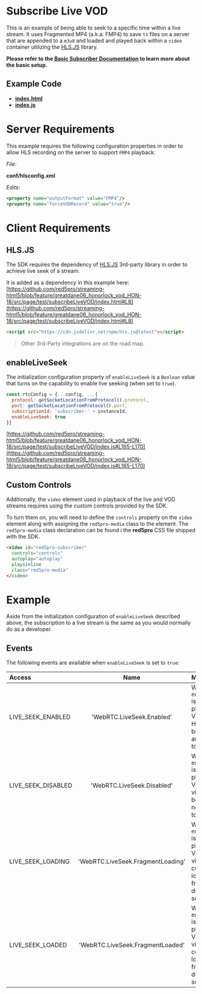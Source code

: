 # Subscribe Live VOD

This is an example of being able to seek to a specific time within a live stream. It uses Fragmented MP4 (a.k.a. FMP4) to save `ts` files on a server that are appended to a `m3u8` and loaded and played back within a `video` container utilizing the [HLS.JS](https://github.com/video-dev/hls.js/) library.

**Please refer to the [Basic Subscriber Documentation](../subscribe/README.md) to learn more about the basic setup.**

## Example Code
- **[index.html](index.html)**
- **[index.js](index.js)**

# Server Requirements

This example requires the following configuration properties in order to allow HLS recording on the server to support `FMP4` playback:

_File:_

**conf/hlsconfig.xml**

_Edits:_

```xml
<property name="outputFormat" value="FMP4"/>
<property name="forceVODRecord" value="true"/>
```

# Client Requirements

## HLS.JS

The SDK requires the dependency of [HLS.JS](https://github.com/video-dev/hls.js/) 3rd-party library in order to achieve live seek of a stream.

It is added as a dependency in this example here: [https://github.com/red5pro/streaming-html5/blob/feature/greatdane06_honorlock_vod_HON-18/src/page/test/subscribeLiveVOD/index.html#L8](https://github.com/red5pro/streaming-html5/blob/feature/greatdane06_honorlock_vod_HON-18/src/page/test/subscribeLiveVOD/index.html#L8)

```html
<script src="https://cdn.jsdelivr.net/npm/hls.js@latest"></script>
```

> Other 3rd-Party integrations are on the road map.

## enableLiveSeek

The initialization configuration property of `enableLiveSeek` is a `Boolean` value that turns on the capability to enable live seeking (when set to `true`).

```js
const rtcConfig = {...config, ...{
  protocol: getSocketLocationFromProtocol().protocol,
  port: getSocketLocationFromProtocol().port,
  subscriptionId: 'subscriber-' + instanceId,
  enableLiveSeek: true
}}
```

[https://github.com/red5pro/streaming-html5/blob/feature/greatdane06_honorlock_vod_HON-18/src/page/test/subscribeLiveVOD/index.js#L165-L170](https://github.com/red5pro/streaming-html5/blob/feature/greatdane06_honorlock_vod_HON-18/src/page/test/subscribeLiveVOD/index.js#L165-L170)

## Custom Controls

Additionally, the `video` element used in playback of the live and VOD streams requires using the custom controls provided by the SDK.

To turn them on, you will need to define the `controls` property on the `video` element along with assigning the `red5pro-media` class to the element. The `red5pro-media` class declaration can be found i the **red5pro** CSS file shipped with the SDK.

```html
<video id="red5pro-subscriber"
  controls="controls"
  autoplay="autoplay"
  playsinline
  class="red5pro-media"
</video>
```

# Example

Aside from the initialization configuration of `enableLiveSeek` described above, the subscription to a live stream is the same as you would normally do as a developer.

## Events

The following events are available when `enableLiveSeek` is set to `true`:

| Access | Name | Meaning |
| :--- | :---: | :--- |
| LIVE_SEEK_ENABLED | 'WebRTC.LiveSeek.Enabled' | When `enableLiveSeek` is used to playback Live VOD and the HLS video has been loaded and available to seek. |
| LIVE_SEEK_DISABLED | 'WebRTC.LiveSeek.Disabled' | When `enableLiveSeek` is used to playback Live VOD and HLS video has not been loaded nor available to seek. |
| LIVE_SEEK_LOADING | 'WebRTC.LiveSeek.FragmentLoading' | When `enableLiveSeek` is used to playback Live VOD and HLS video in currently loading a fragment during seeking. |
| LIVE_SEEK_LOADED | 'WebRTC.LiveSeek.FragmentLoaded' | When `enableLiveSeek` is used to playback Live VOD and HLS video has completed loading a fragment during seeking. |

